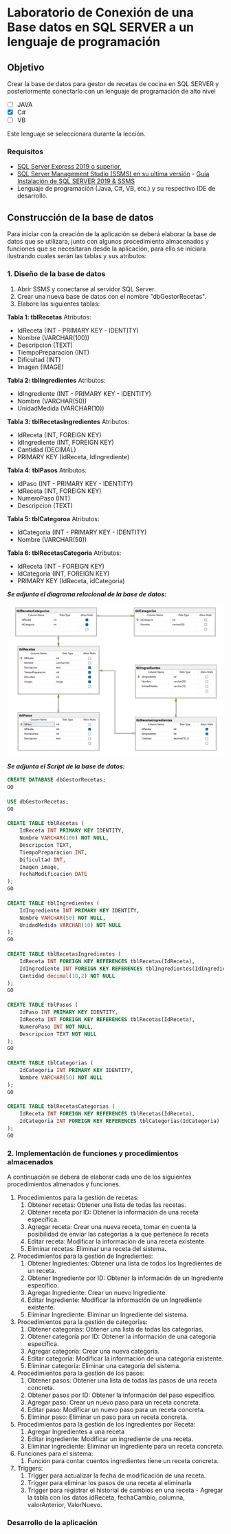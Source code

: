 # Laboratorio de Conexión de una Base datos en SQL SERVER a un lenguaje de programación  

## Objetivo

Crear la base de datos para gestor de recetas de cocina en SQL SERVER y posteriormente conectarlo con un lenguaje de programación de alto nivel

- [ ] JAVA
- [X] C#
- [ ] VB

Este lenguaje se seleccionara durante la lección.

### Requisitos

* [SQL Server Express 2019 o superior.](https://www.microsoft.com/es-es/sql-server/sql-server-downloads)
* [SQL Server Management Studio (SSMS) en su ultima versión](https://learn.microsoft.com/es-es/sql/ssms/download-sql-server-management-studio-ssms?view=sql-server-ver16) - [Guía Instalación de SQL SERVER 2019 & SSMS](https://seth09work.notion.site/Instalaci-n-y-configuraci-n-del-sistema-gestor-de-bases-de-datos-de-SQL-SERVER-9027a9827de34d9a82076f2caaa3f706?pvs=4)
* Lenguaje de programación (Java, C#, VB, etc.) y su respectivo IDE de desarrollo.

## Construcción de la base de datos

Para iniciar con la creación de la aplicación se deberá elaborar la base de datos que se utilizara, junto con algunos procedimiento almacenados y funciones que se necesitaran desde la aplicación, para ello se iniciara ilustrando cuales serán las tablas y sus atributos:

### 1. Diseño de la base de datos

1. Abrir SSMS y conectarse al servidor SQL Server.
2. Crear una nueva base de datos con el nombre "dbGestorRecetas".
3. Elabore las siguientes tablas:

**Tabla 1: tblRecetas**
Atributos:

* IdReceta (INT - PRIMARY KEY - IDENTITY)
* Nombre (VARCHAR(100))
* Descripcion (TEXT)
* TiempoPreparacion (INT)
* Dificultad (INT)
* Imagen (IMAGE)

**Tabla 2: tblIngredientes**
Atributos:

* IdIngrediente (INT - PRIMARY KEY - IDENTITY)
* Nombre (VARCHAR(50))
* UnidadMedida (VARCHAR(10))

**Tabla 3: tblRecetasIngredientes**
Atributos:

* IdReceta (INT, FOREIGN KEY)
* IdIngrediente (INT, FOREIGN KEY)
* Cantidad (DECIMAL)
* PRIMARY KEY (IdReceta, IdIngrediente)

**Tabla 4: tblPasos**
Atributos:

* IdPaso (INT - PRIMARY KEY - IDENTITY)
* IdReceta (INT, FOREIGN KEY)
* NumeroPaso (INT)
* Descripcion (TEXT)

**Tabla 5: tblCategoroa**
Atributos:

* IdCategoria (INT - PRIMARY KEY - IDENTITY)
* Nombre (VARCHAR(50))

**Tabla 6: tblRecetasCategoria**
Atributos:

* IdReceta (INT - FOREIGN KEY)
* IdCategoria (INT, FOREIGN KEY)
* PRIMARY KEY (IdReceta, idCategoria)

***Se adjunta el diagrama relacional de la base de datos:***

![ModeloRelacional](./recursosTutorial/image/diagramaRelacional.png)

***Se adjunta el Script de la base de datos:***


```sql
CREATE DATABASE dbGestorRecetas;
GO

USE dbGestorRecetas;
GO

CREATE TABLE tblRecetas (
    IdReceta INT PRIMARY KEY IDENTITY,
    Nombre VARCHAR(100) NOT NULL,
    Descripcion TEXT,
    TiempoPreparacion INT,
    Dificultad INT,
    Imagen image,
    FechaModificacion DATE
);
GO

CREATE TABLE tblIngredientes (
    IdIngrediente INT PRIMARY KEY IDENTITY,
    Nombre VARCHAR(50) NOT NULL,
    UnidadMedida VARCHAR(10) NOT NULL
);
GO

CREATE TABLE tblRecetasIngredientes (
    IdReceta INT FOREIGN KEY REFERENCES tblRecetas(IdReceta),
    IdIngrediente INT FOREIGN KEY REFERENCES tblIngredientes(IdIngrediente),
    Cantidad decimal(18,2) NOT NULL
);
GO

CREATE TABLE tblPasos (
    IdPaso INT PRIMARY KEY IDENTITY,
    IdReceta INT FOREIGN KEY REFERENCES tblRecetas(IdReceta),
    NumeroPaso INT NOT NULL,
    Descripcion TEXT NOT NULL
);
GO

CREATE TABLE tblCategorias (
    IdCategoria INT PRIMARY KEY IDENTITY,
    Nombre VARCHAR(50) NOT NULL
);
GO

CREATE TABLE tblRecetasCategorias (
    IdReceta INT FOREIGN KEY REFERENCES tblRecetas(IdReceta),
    IdCategoria INT FOREIGN KEY REFERENCES tblCategorias(IdCategoria)
);
GO
```

### 2. Implementación de funciones y procedimientos almacenados

A continuación se deberá de elaborar cada uno de los siguientes procedimientos almenados y funciones.

1. Procedimientos para la gestión de recetas:
   1. Obtener recetas: Obtener una lista de todas las recetas.
   2. Obtener receta por ID: Obtener la información de una receta específica.
   3. Agregar receta: Crear una nueva receta, tomar en cuenta la posibilidad de enviar las categorías a la que pertenece la receta
   4. Editar receta: Modificar la información de una receta existente.
   5. Eliminar recetas: Eliminar una receta del sistema.
2. Procedimientos para la gestión de Ingredientes:
   1. Obtener Ingredientes: Obtener una lista de todos los Ingredientes de un receta.
   2. Obtener Ingrediente por ID: Obtener la información de un Ingrediente específico.
   3. Agregar Ingrediente: Crear un nuevo Ingrediente.
   4. Editar Ingrediente: Modificar la información de un Ingrediente existente.
   5. Eliminar Ingrediente: Eliminar un Ingrediente del sistema.
3. Procedimientos para la gestión de categorías:
   1. Obtener categorías: Obtener una lista de todas las categorías.
   2. Obtener categoría por ID: Obtener la información de una categoría específica.
   3. Agregar categoría: Crear una nueva categoría.
   4. Editar categoría: Modificar la información de una categoría existente.
   5. Eliminar categoría: Eliminar una categoría del sistema.
4. Procedimientos para la gestión de los pasos:
   1. Obtener pasos: Obtener una lista de todas las pasos de una receta concreta.
   2. Obtener pasos por ID: Obtener la información del paso específico.
   3. Agregar paso: Crear un nuevo paso para un receta concreta.
   4. Editar paso: Modificar un nuevo paso para un receta concreta.
   5. Eliminar paso: Eliminar un paso para un receta concreta.
5. Procedimientos para la gestión de los Ingredientes por Receta:
   1. Agregar Ingredientes a una receta
   2. Editar ingrediente: Modificar un ingrediente de una receta.
   3. Eliminar ingrediente: Eliminar un  ingrediente para un receta concreta.
6. Funciones para el sistema:
   1. Función para contar cuentos ingredientes tiene un receta concreta.
7. Triggers:
   1. Trigger para actualizar la fecha de modificación de una receta.
   2. Trigger para eliminar los pasos de una receta al eliminarla
   3. Trigger para registrar el historial de cambios en una receta - Agregar la tabla con los datos idReceta, fechaCambio, columna, valorAnterior, ValorNuevo.

### Desarrollo de la aplicación
